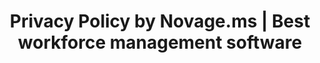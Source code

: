 ---
title: "Privacy Policy by Novage.ms | Best workforce management software"
description : "Security Guard Management Software"
keywords:
- privacy, 
draft: false
type: "privacy-policy"
---